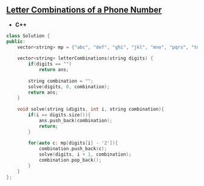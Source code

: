 ## [Letter Combinations of a Phone Number](https://leetcode.com/problems/letter-combinations-of-a-phone-number/)

* **C++**
```cpp
class Solution {
public:
    vector<string> mp = {"abc", "def", "ghi", "jkl", "mno", "pqrs", "tuv", "wxyz"}, ans;
    
    vector<string> letterCombinations(string digits) {
        if(digits == "")    
            return ans;
        
        string combination = "";
        solve(digits, 0, combination);
        return ans;
    }
    
    void solve(string &digits, int i, string combination){
        if(i == digits.size()){
            ans.push_back(combination);
            return;
        }
        
        for(auto c: mp[digits[i] - '2']){
            combination.push_back(c);
            solve(digits, i + 1, combination);
            combination.pop_back();
        }
    }
};
```
